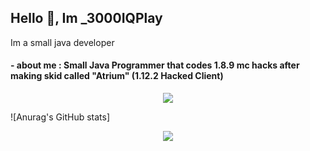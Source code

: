 ## Hello 👋, Im _3000IQPlay

Im a small java developer

#### - about me : Small Java Programmer that codes 1.8.9 mc hacks after making skid called "Atrium" (1.12.2 Hacked Client)

<p align = "center"><img src = "https://github-widgetbox.vercel.app/api/profile?username=3000IQPlay&data=followers,repositories,stars,commits"></p>

![Anurag's GitHub stats]<p align = "center"><img src = "https://github-readme-stats.vercel.app/api?username=3000IQPlay&bg_color=30,e96443,904e95&title_color=fff&text_color=fff"></p>

